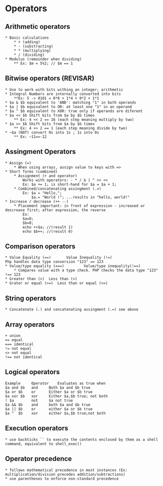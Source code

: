 # Operators

## Arithmetic operators

	* Basic calculations
		* + (adding)
		* - (substracting)
		* * (multiplying)
		* / (dividing)
	* Modulus (remainder when dividing)
		** Ex: $m = 5%2; // $m == 1

## Bitwise operators (REVISAR)
	
	* Use to work with bits withing an integer; arithmetic
	* Integral Numbers are internally converted into bits
		**Ex: 5 -> 0101 = 0*8 + 1*4 + 0*2 + 1*1
	* $a & $b equivalent to 'AND': matching "1" in both operands
	* $a | $b equivalent to OR: at least one "1" in an operand
	* $a ^ $b equivalent to XOR: true only if operands are diferent
	* $a << $b Shift bits from $a by $b times
		** Ex: 4 << 2 == 16 (each step meaning multiply by two)
	* $a >> $b Shift bits from $a by $b times
		** Ex: 4 >> 2 == 1 (each step meaning divide by two)
	* ~$a (NOT) convert 0s into 1s ; 1s into 0s
		** Ex: ~11==-12

## Assingment Operators
	* Assign (=)
		* When using arrays, assign value to keys with =>
	* Short forms (combined)
		* Assignment (+ and operator)
			Works with operators: - * / & | ^ >> <<
			Ex: $a += 1; is short-hand for $a = $a + 1;
		* Combined/concatenating assingment (.=)
			Ex: $a = "Hello,";
			    $a.= "World !"; ...results in "hello, world!"
	* Increase / decrease (++ --) 
		* Placement important: in front of expression - increased or descrease first; after expression, the reverse
			Ex:
			$a=0;
			$b=0;
			echo ++$a; //(result 1)
			echo $b++; //(result 0)
			
## Comparison operators
	* Value Equality (==)		Value Inequality (!=)
	Php handles data type conversion "123" == 123
	* Value/type equality (===)			Value/type inequality(!==)
		* Compares value with a type check. PHP checks the data type "123" !== 123
	* Greater than (>) 	Less than (<)
	* Grater or equal (>=)	Less than or equal (<=)
 
## String operators
	* Concatenate (.) and concatenating assingment (.=) see above

## Array operators
	+ union
	== equal
	=== identical
	!= not equal
	<> not equal
	!== not identical

## Logical operators

	Example		Operator	Evaluates as true when
	$a and $b	and		Both $a and $b true
	$a or $b	or		Either $a or $b true
	$a xor $b	xor		Either $a,$b true; not both
	! $a		not		$a not true
	$a && $b	and		both $a and $b true
	$a || $b	or		either $a or $b true
	$a ^  $b    xor 	either $a,$b true;not both

## Execution operators
	* use backticks `` to execute the contents enclosed by them as a shell command, equivalent to shell_exec()

## Operator precedence
	* follows mathematical precedence in most instances (Ex: multiplication/division precedes addition/subtractions)
	* use parentheses to enforce non-standard precedence